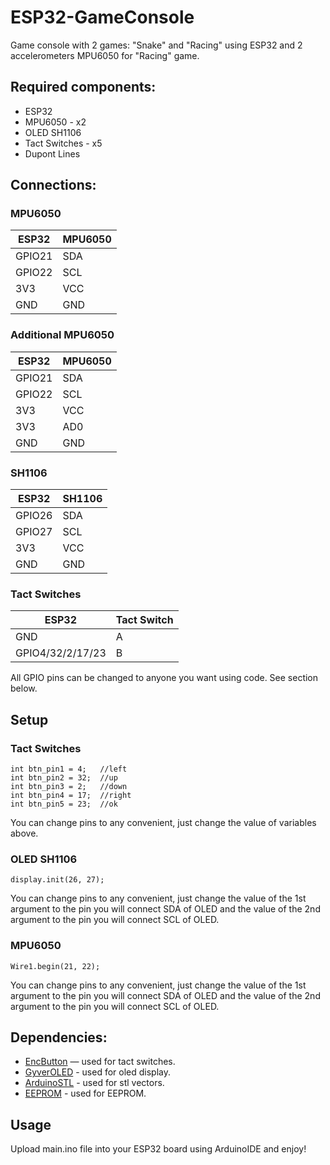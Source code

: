 # ESP32-GameConsole
Game console with 2 games: "Snake" and "Racing" using ESP32 and 2 accelerometers MPU6050 for "Racing" game.

## Required components:
* ESP32
* MPU6050 - x2
* OLED SH1106
* Tact Switches - x5
* Dupont Lines

## Connections:
### MPU6050

| ESP32 | MPU6050 |
| ----- | ------- |
| GPIO21 | SDA |
| GPIO22 | SCL |
| 3V3 | VCC |
| GND | GND |

### Additional MPU6050
| ESP32 | MPU6050 |
| ----- | ------- |
| GPIO21 | SDA |
| GPIO22 | SCL |
| 3V3 | VCC |
| 3V3 | AD0 |
| GND | GND |

### SH1106
| ESP32 | SH1106 |
| ----- | ------- |
| GPIO26 | SDA |
| GPIO27 | SCL |
| 3V3 | VCC |
| GND | GND |

### Tact Switches
| ESP32 | Tact Switch |
| ----- | ------- |
| GND | A |
| GPIO4/32/2/17/23 | B |

All GPIO pins can be changed to anyone you want using code. See section below.

## Setup

### Tact Switches
```
int btn_pin1 = 4;   //left
int btn_pin2 = 32;  //up
int btn_pin3 = 2;   //down
int btn_pin4 = 17;  //right
int btn_pin5 = 23;  //ok
```

You can change pins to any convenient, just change the value of variables above.

### OLED SH1106
```
display.init(26, 27);
```

You can change pins to any convenient, just change the value of the 1st argument to the pin you will connect SDA of OLED and the value of the 2nd argument to the pin you will connect SCL of OLED.

### MPU6050
```
Wire1.begin(21, 22);  
```

You can change pins to any convenient, just change the value of the 1st argument to the pin you will connect SDA of OLED and the value of the 2nd argument to the pin you will connect SCL of OLED.

## Dependencies:
* [EncButton](https://github.com/GyverLibs/EncButton) — used for tact switches.
* [GyverOLED](https://github.com/GyverLibs/GyverOLED) - used for oled display.
* [ArduinoSTL](https://github.com/mike-matera/ArduinoSTL) - used for stl vectors.
* [EEPROM](https://github.com/arduino/ArduinoCore-avr/tree/master/libraries/EEPROM) - used for EEPROM.

## Usage
Upload main.ino file into your ESP32 board using ArduinoIDE and enjoy!
